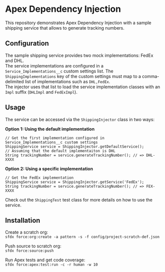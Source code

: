 # Apex Dependency Injection

This repository demonstrates Apex Dependency Injection with a sample shipping service that allows to generate tracking numbers.


## Configuration

The sample shipping service provides two mock implementations: FedEx and DHL.<br/>
The service implementations are configured in a `Service_Implementations__c` custom settings list. The `ShippingImplementations` key of the custom settings must map to a comma-delimited list of implementations such as `DHL,FedEx`.<br/>
The injector uses that list to load the service implementation classes with an `Impl` suffix (`DHLImpl` and `FedExImpl`).


## Usage

The service can be accessed via the `ShippingInjector` class in two ways:

**Option 1: Using the default implementation**

```apex
// Get the first implementation configured in Service_Implementations__c custom settings
ShippingService service = ShippingInjector.getDefaultService(); 
// Assuming that the default implementaiton is DHL
String trackingNumber = service.generateTrackingNumber(); // => DHL-XXXX
```

**Option 2: Using a specific implementation**

```apex
// Get the FedEx implementation
ShippingService service = ShippingInjector.getService('FedEx');
String trackingNumber = service.generateTrackingNumber(); // => FEX-XXXX
```

Check out the `ShippingTest` test class for more details on how to use the service.


## Installation

Create a scratch org:<br/>
`sfdx force:org:create -a pattern -s -f config/project-scratch-def.json`

Push source to scratch org:<br/>
`sfdx force:source:push`

Run Apex tests and get code coverage:<br/>
`sfdx force:apex:test:run -c -r human -w 10`
